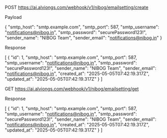 POST https://ai.alviongs.com/webhook/v1/nibog/emailsetting/create


Payload

{
  "smtp_host": "smtp.example.com",
  "smtp_port": 587,
  "smtp_username": "notifications@nibog.in",
  "smtp_password": "securePassword123!",
  "sender_name": "NIBOG Team",
  "sender_email": "notifications@nibog.in"
}

Response

[
  {
    "id": 1,
    "smtp_host": "smtp.example.com",
    "smtp_port": 587,
    "smtp_username": "notifications@nibog.in",
    "smtp_password": "securePassword123!",
    "sender_name": "NIBOG Team",
    "sender_email": "notifications@nibog.in",
    "created_at": "2025-05-05T07:42:19.317Z",
    "updated_at": "2025-05-05T07:42:19.317Z"
  }
]




GET https://ai.alviongs.com/webhook/v1/nibog/emailsetting/get


Response

[
  {
    "id": 1,
    "smtp_host": "smtp.example.com",
    "smtp_port": 587,
    "smtp_username": "notifications@nibog.in",
    "smtp_password": "securePassword123!",
    "sender_name": "NIBOG Team",
    "sender_email": "notifications@nibog.in",
    "created_at": "2025-05-05T07:42:19.317Z",
    "updated_at": "2025-05-05T07:42:19.317Z"
  }
]



